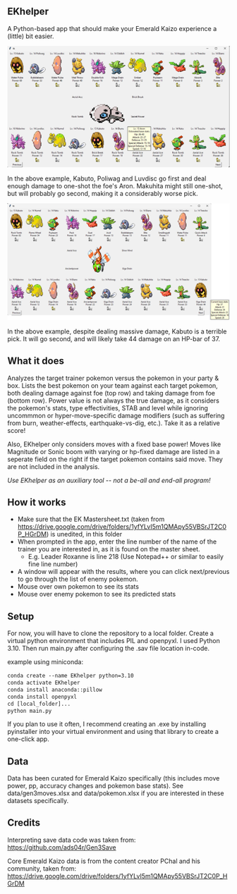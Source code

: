 EKhelper
---------------------------
A Python-based app that should make your Emerald Kaizo experience a (little) bit easier.

![Example Image](images/example.png)

In the above example, Kabuto, Poliwag and Luvdisc go first and deal enough damage to one-shot the foe's Aron. Makuhita might still one-shot, but will probably go second, making it a considerably worse pick.

![Example Image2](images/example2.png)

In the above example, despite dealing massive damage, Kabuto is a terrible pick. It will go second, and will likely take 44 damage on an HP-bar of 37.

What it does
---------------------------
Analyzes the target trainer pokemon versus the pokemon in your party & box.
Lists the best pokemon on your team against each target pokemon, both dealing damage against foe (top row) and taking damage from foe (bottom row). Power value is not always the true damage, as it considers the pokemon's stats, type effectivities, STAB and level while ignoring uncommmon or hyper-move-specific damage modifiers (such as suffering from burn, weather-effects, earthquake-vs-dig, etc.). Take it as a relative score! 

Also, EKhelper only considers moves with a fixed base power! Moves like Magnitude or Sonic boom with varying or hp-fixed damage are listed in a seperate field on the right if the target pokemon contains said move. They are not included in the analysis.

_Use EKhelper as an auxiliary tool -- not a be-all and end-all program!_

How it works
---------------------------
- Make sure that the EK Mastersheet.txt (taken from https://drive.google.com/drive/folders/1yfYLvI5m1QMApy55VBSrJT2C0P_HGrDM) is unedited, in this folder
- When prompted in the app, enter the line number of the name of the trainer you are interested in, as it is found on the master sheet.
  - E.g. Leader Roxanne is line 218 (Use Notepad++ or similar to easily fine line number)
- A window will appear with the results, where you can click next/previous to go through the list of enemy pokemon. 
- Mouse over own pokemon to see its stats
- Mouse over enemy pokemon to see its predicted stats

Setup
---------------------------
For now, you will have to clone the repository to a local folder. Create a virtual python environment that includes PIL and openpyxl. I used Python 3.10. Then run main.py after configuring the .sav file location in-code.

example using miniconda:

    conda create --name EKhelper python=3.10
    conda activate EKhelper
    conda install anaconda::pillow
    conda install openpyxl
    cd [local_folder]...
    python main.py

If you plan to use it often, I recommend creating an .exe by installing pyinstaller into your virtual environment and using that library to create a one-click app.

Data
---------------------------
Data has been curated for Emerald Kaizo specifically (this includes move power, pp, accuracy changes and pokemon base stats). See data/gen3moves.xlsx and data/pokemon.xlsx if you are interested in these datasets specifically.

Credits
---------------------------
Interpreting save data code was taken from: https://github.com/ads04r/Gen3Save

Core Emerald Kaizo data is from the content creator PChal and his community, taken from: https://drive.google.com/drive/folders/1yfYLvI5m1QMApy55VBSrJT2C0P_HGrDM 
